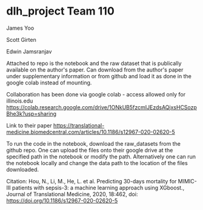 # dlh_project Team 110

James Yoo

Scott Girten

Edwin Jamsranjav

Attached to repo is the notebook and the raw dataset that is publically available on the author's paper.
Can download from the author's paper under supplementary information or from github and load it as done in the google colab instead of mounting.

Collaboration has been done via google colab - access allowed only for illinois.edu
https://colab.research.google.com/drive/1ONkUB5fzcmIJEzdsAQjxsHCSozpBhe3k?usp=sharing

Link to their paper
https://translational-medicine.biomedcentral.com/articles/10.1186/s12967-020-02620-5

To run the code in the notebook, download the raw_datasets from the github repo.
One can upload the files onto their google drive at the specified path in the notebook or modify the path.
Alternatively one can run the notebook locally and change the data path to the location of the files downloaded.

Citation:
Hou, N., Li, M., He, L. et al. Predicting 30-days mortality for MIMIC-III patients with sepsis-3: a machine learning approach using XGboost., Journal of Translational Medicine, 2020, 18:462, doi: https://doi.org/10.1186/s12967-020-02620-5
